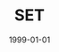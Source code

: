 ---
title: SET
category: game
tweet: https://twitter.com/DavidKButlerUoA/status/1016938264337440769
date: 1999-01-01
source: 
file: 
solutions: 
---